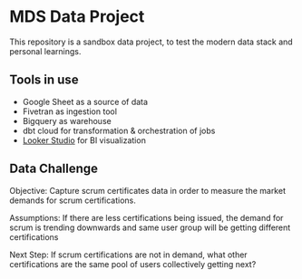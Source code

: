 # MDS Data Project

This repository is a sandbox data project, to test the modern data stack and personal learnings.

## Tools in use
- Google Sheet as a source of data
- Fivetran as ingestion tool
- Bigquery as warehouse
- dbt cloud for transformation & orchestration of jobs
- [Looker Studio](https://lookerstudio.google.com/reporting/4e77aba2-3894-4d1d-92be-747942c27ede) for BI visualization


## Data Challenge
Objective: Capture scrum certificates data in order to measure the market demands for scrum certifications.

Assumptions: If there are less certifications being issued, the demand for scrum is trending downwards and same user group will be getting different certifications 

Next Step: If scrum certifications are not in demand, what other certifications are the same pool of users collectively getting next?